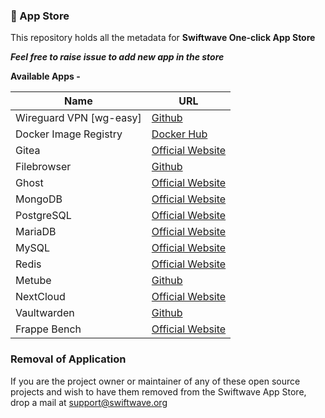 ### 🏪 App Store

This repository holds all the metadata for **Swiftwave One-click App Store**

_**Feel free to raise issue to add new app in the store**_

**Available Apps -**

| Name                    | URL                                                  |
| ----------------------- | ---------------------------------------------------- |
| Wireguard VPN [wg-easy] | [Github](https://github.com/wg-easy/wg-easy)         |
| Docker Image Registry   | [Docker Hub](https://hub.docker.com/_/registry)      |
| Gitea                   | [Official Website](https://about.gitea.com/)         |
| Filebrowser             | [Github](https://github.com/filebrowser/filebrowser) |
| Ghost                   | [Official Website](https://ghost.org/)               |
| MongoDB                 | [Official Website](https://www.mongodb.com/)         |
| PostgreSQL              | [Official Website](https://www.postgresql.org/)      |
| MariaDB                 | [Official Website](https://mariadb.org/)             |
| MySQL                   | [Official Website](https://www.mysql.com/)           |
| Redis                   | [Official Website](https://redis.com/)               |
| Metube                  | [Github](https://github.com/alexta69/metube)         |
| NextCloud               | [Official Website](https://nextcloud.com/)           |
| Vaultwarden             | [Github](https://github.com/dani-garcia/vaultwarden) |
| Frappe Bench            | [Official Website](https://frappeframework.com/)     |


### Removal of Application
If you are the project owner or maintainer of any of these open source projects and wish to have them removed from the Swiftwave App Store, drop a mail at [support@swiftwave.org](mailto:support@swiftwave.org)